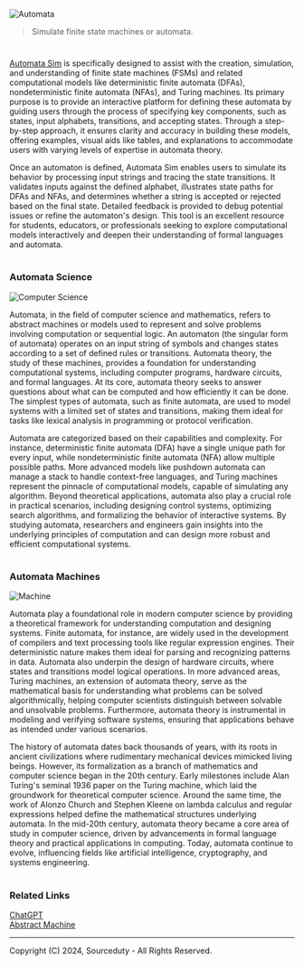 ![Automata](https://github.com/user-attachments/assets/1d7278f3-2200-4b9a-9e42-dd565c6e631d)

> Simulate finite state machines or automata.
#

[Automata Sim](https://chatgpt.com/g/g-67563176c2b481918953105d46331620-automata-sim) is specifically designed to assist with the creation, simulation, and understanding of finite state machines (FSMs) and related computational models like deterministic finite automata (DFAs), nondeterministic finite automata (NFAs), and Turing machines. Its primary purpose is to provide an interactive platform for defining these automata by guiding users through the process of specifying key components, such as states, input alphabets, transitions, and accepting states. Through a step-by-step approach, it ensures clarity and accuracy in building these models, offering examples, visual aids like tables, and explanations to accommodate users with varying levels of expertise in automata theory.

Once an automaton is defined, Automata Sim enables users to simulate its behavior by processing input strings and tracing the state transitions. It validates inputs against the defined alphabet, illustrates state paths for DFAs and NFAs, and determines whether a string is accepted or rejected based on the final state. Detailed feedback is provided to debug potential issues or refine the automaton's design. This tool is an excellent resource for students, educators, or professionals seeking to explore computational models interactively and deepen their understanding of formal languages and automata.

#
### Automata Science

![Computer Science](https://github.com/user-attachments/assets/0750dd1e-8764-4294-8e54-873b70332f42)

Automata, in the field of computer science and mathematics, refers to abstract machines or models used to represent and solve problems involving computation or sequential logic. An automaton (the singular form of automata) operates on an input string of symbols and changes states according to a set of defined rules or transitions. Automata theory, the study of these machines, provides a foundation for understanding computational systems, including computer programs, hardware circuits, and formal languages. At its core, automata theory seeks to answer questions about what can be computed and how efficiently it can be done. The simplest types of automata, such as finite automata, are used to model systems with a limited set of states and transitions, making them ideal for tasks like lexical analysis in programming or protocol verification.

Automata are categorized based on their capabilities and complexity. For instance, deterministic finite automata (DFA) have a single unique path for every input, while nondeterministic finite automata (NFA) allow multiple possible paths. More advanced models like pushdown automata can manage a stack to handle context-free languages, and Turing machines represent the pinnacle of computational models, capable of simulating any algorithm. Beyond theoretical applications, automata also play a crucial role in practical scenarios, including designing control systems, optimizing search algorithms, and formalizing the behavior of interactive systems. By studying automata, researchers and engineers gain insights into the underlying principles of computation and can design more robust and efficient computational systems.

#
### Automata Machines

![Machine](https://github.com/user-attachments/assets/0b0688b8-cbca-457c-bcbd-2a7bc7a6666c)

Automata play a foundational role in modern computer science by providing a theoretical framework for understanding computation and designing systems. Finite automata, for instance, are widely used in the development of compilers and text processing tools like regular expression engines. Their deterministic nature makes them ideal for parsing and recognizing patterns in data. Automata also underpin the design of hardware circuits, where states and transitions model logical operations. In more advanced areas, Turing machines, an extension of automata theory, serve as the mathematical basis for understanding what problems can be solved algorithmically, helping computer scientists distinguish between solvable and unsolvable problems. Furthermore, automata theory is instrumental in modeling and verifying software systems, ensuring that applications behave as intended under various scenarios.

The history of automata dates back thousands of years, with its roots in ancient civilizations where rudimentary mechanical devices mimicked living beings. However, its formalization as a branch of mathematics and computer science began in the 20th century. Early milestones include Alan Turing's seminal 1936 paper on the Turing machine, which laid the groundwork for theoretical computer science. Around the same time, the work of Alonzo Church and Stephen Kleene on lambda calculus and regular expressions helped define the mathematical structures underlying automata. In the mid-20th century, automata theory became a core area of study in computer science, driven by advancements in formal language theory and practical applications in computing. Today, automata continue to evolve, influencing fields like artificial intelligence, cryptography, and systems engineering.

#
### Related Links

[ChatGPT](https://github.com/sourceduty/ChatGPT)
<br>
[Abstract Machine](https://github.com/sourceduty/Abstract_Machine)

***
Copyright (C) 2024, Sourceduty - All Rights Reserved.
